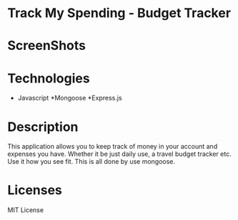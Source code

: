 # Track My Spending - Budget Tracker

# ScreenShots


# Technologies
* Javascript *Mongoose *Express.js

# Description
This application allows you to keep track of money in your account and expenses you have. Whether it be just daily use, a travel budget tracker etc. Use it how you see fit. This is all done by use mongoose. 

# Licenses
MIT License